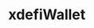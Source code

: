 <!-- <script setup>
const packageName = 'wagmi'
const connectorsPackageName = 'wagmi/connectors'
</script> -->

# xdefiWallet
